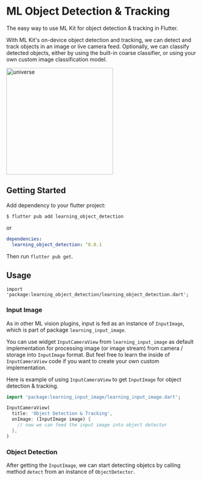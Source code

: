 # ML Object Detection & Tracking

The easy way to use ML Kit for object detection & tracking in Flutter.

With ML Kit's on-device object detection and tracking, we can detect and track objects in an image or live camera feed. Optionally, we can classify detected objects, either by using the built-in coarse classifier, or using your own custom image classification model.

<img src="https://github.com/salkuadrat/learning/raw/master/packages/learning_object_detection/screenshot.jpg" alt="universe" width="280">

## Getting Started

Add dependency to your flutter project:

```
$ flutter pub add learning_object_detection
```

or

```yaml
dependencies:
  learning_object_detection: ^0.0.1
```

Then run `flutter pub get`.

## Usage

```
import 'package:learning_object_detection/learning_object_detection.dart';
```

### Input Image

As in other ML vision plugins, input is fed as an instance of `InputImage`, which is part of package  `learning_input_image`. 

You can use widget `InputCameraView` from `learning_input_image` as default implementation for processing image (or image stream) from camera / storage into `InputImage` format. But feel free to learn the inside of `InputCameraView` code if you want to create your own custom implementation.

Here is example of using `InputCameraView` to get `InputImage` for object detection & tracking.

```dart
import 'package:learning_input_image/learning_input_image.dart';

InputCameraView(
  title: 'Object Detection & Tracking',
  onImage: (InputImage image) {
    // now we can feed the input image into object detector
  },
)
```

### Object Detection

After getting the `InputImage`, we can start detecting objetcs by calling method `detect` from an instance of `ObjectDetector`.